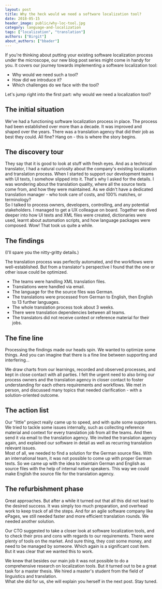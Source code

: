 ```yaml
---
layout: post
title: Why the heck would we need a software localization tool?
date: 2018-05-15
header_image: public/why-loc-tool.jpg
category: language-and-localization
tags: ["localization", "translation"]
authors: ["Birgit"]
about_authors: ["bbader"]
---
```


If you're thinking about putting your existing software localization process under the microscope, our new blog post series might come in handy for you.
It covers our journey towards implementing a software localization tool:

* Why would we need such a tool?
* How did we introduce it?
* Which challenges do we face with the tool?

Let's jump right into the first part: why would we need a localization tool?

## The initial situation

We've had a functioning software localization process in place.
The process had been established over more than a decade.
It was improved and shaped over the years.
There was a translation agency that did their job as best they could.
All fine?
Hang on - this is where the story begins.

## The discovery tour

They say that it is good to look at stuff with fresh eyes.
And as a technical translator, I had a natural curiosity about the company's existing localization and translation process.
When I started to support our development teams with UI texts, I somehow slipped into it.
That's why I asked for the details.
I was wondering about the translation quality, where all the source texts come from, and how they were maintained.
As we didn't have a dedicated translation manager - who took care of costs, and 100% matches, or terminology?<br>
So I talked to process owners, developers, controlling, and any potential stakeholders.
I managed to get a UX colleague on board.
Together we dived deeper into how UI texts and XML files were created, dictionaries were used, learnt about automation scripts, and how language packages were composed.
Wow!
That took us quite a while.

## The findings

(I'll spare you the nitty-gritty details.)

The translation process was perfectly automated, and the workflows were well-established.
But from a translator's perspective I found that the one or other issue could be optimized.

* The teams were handling XML translation files.
* Translations were handled via email.
* The language for the the source files was German.
* The translations were processed from German to English, then English to 13 further languages.
* The whole translation process took about 3 weeks.
* There were translation dependencies between all teams.
* The translators did not receive context or reference material for their jobs.

## The fine line

Processing the findings made our heads spin.
We wanted to optimize some things.
And you can imagine that there is a fine line between supporting and interfering...

We draw charts from our learnings, recorded and observed processes, and kept in close contact with all parties.
I felt the urgent need to also bring our process owners and the translation agency in closer contact to foster understanding for each others requirements and workflows.
We met in person, and discussed many topics that needed clarification - with a solution-oriented outcome.

## The action list

Our "little" project really came up to speed, and with quite some supporters.
We tried to tackle some issues internally, such as collecting reference material and context for every translation job from all the teams.
And then send it via email to the translation agency.
We invited the translation agency again, and explained our software in detail as well as recurring translation relevant issues.<br>
Most of all, we needed to find a solution for the German source files.
With an international team, it was not possible to come up with proper German texts.
So we came up with the idea to maintain German and English as source files with the help of internal native speakers.
This way we could make English the source file for the translation agency.

## The refurbishment phase

Great approaches.
But after a while it turned out that all this did not lead to the desired success.
It was simply too much preparation, and overhead work to keep track of all the steps.
And for an agile software company like ePages, we still needed faster and more efficient translation rounds.
We needed another solution.

Our CTO suggested to take a closer look at software localization tools, and to check their pros and cons with regards to our requirements.
There were plenty of tools on the market.
And sure thing, they cost some money, and need to be managed by someone.
Which again is a significant cost item.
But it was clear that we wanted this to work.

We knew that besides our main job it was not possible to do a comprehensive research on localization tools.
But it turned out to be a great task for a master thesis.
We hired a master's student from the field of linguistics and translation.<br>
What she did for us, she will explain you herself in the next post.
Stay tuned.
